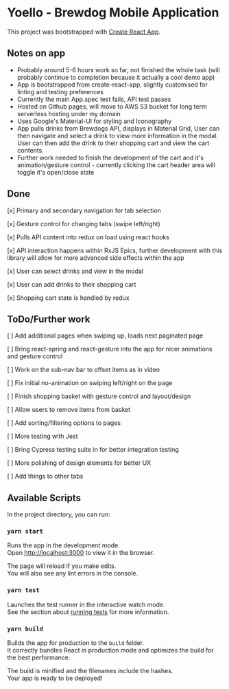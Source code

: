 # Yoello - Brewdog Mobile Application

This project was bootstrapped with [Create React App](https://github.com/facebook/create-react-app).

## Notes on app

- Probably around 5-6 hours work so far, not finished the whole task (will probably continue to completion because it actually a cool demo app)
- App is bootstrapped from create-react-app, slightly customised for linting and testing preferences
- Currently the main App.spec test fails, API test passes
- Hosted on Github pages, will move to AWS S3 bucket for long term serverless hosting under my domain
- Uses Google's Material-UI for styling and Iconography
- App pulls drinks from Brewdogs API, displays in Material Grid, User can then navigate and select a drink to view more information in the modal. User can then add the drink to their shopping cart and view the cart contents.
- Further work needed to finish the development of the cart and it's animation/gesture control - currently clicking the cart header area will toggle it's open/close state

## Done

[x] Primary and secondary navigation for tab selection

[x] Gesture control for changing tabs (swipe left/right)

[x] Pulls API content into redux on load using react hooks

[x] API interaction happens within RxJS Epics, further development with this library will allow for more advanced side effects within the app

[x] User can select drinks and view in the modal

[x] User can add drinks to their shopping cart

[x] Shopping cart state is handled by redux

## ToDo/Further work

[ ] Add additional pages when swiping up, loads next paginated page

[ ] Bring react-spring and react-gesture into the app for nicer animations and gesture control

[ ] Work on the sub-nav bar to offset items as in video

[ ] Fix initial no-animation on swiping left/right on the page

[ ] Finish shopping basket with gesture control and layout/design

[ ] Allow users to remove items from basket

[ ] Add sorting/filtering options to pages

[ ] More testing with Jest

[ ] Bring Cypress testing suite in for better integration testing

[ ] More polishing of design elements for better UX

[ ] Add things to other tabs

## Available Scripts

In the project directory, you can run:

### `yarn start`

Runs the app in the development mode.<br />
Open [http://localhost:3000](http://localhost:3000) to view it in the browser.

The page will reload if you make edits.<br />
You will also see any lint errors in the console.

### `yarn test`

Launches the test runner in the interactive watch mode.<br />
See the section about [running tests](https://facebook.github.io/create-react-app/docs/running-tests) for more information.

### `yarn build`

Builds the app for production to the `build` folder.<br />
It correctly bundles React in production mode and optimizes the build for the best performance.

The build is minified and the filenames include the hashes.<br />
Your app is ready to be deployed!
